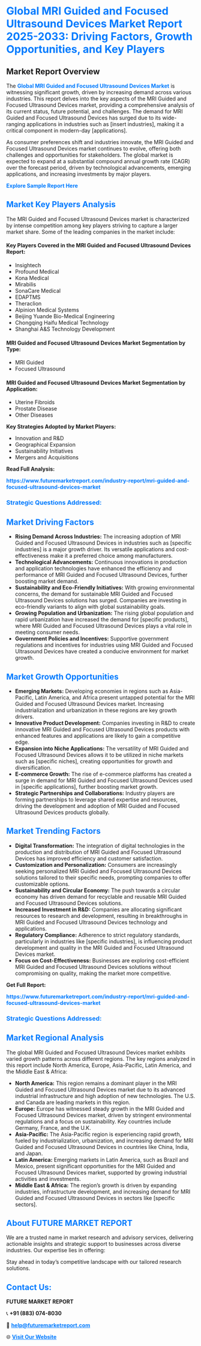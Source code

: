 <h1 style="color: #007BFF;">Global MRI Guided and Focused Ultrasound Devices Market Report 2025-2033: Driving Factors, Growth Opportunities, and Key Players</h1>

<section id="overview">
<h2>Market Report Overview</h2>
<p>The <a href="https://www.futuremarketreport.com/industry-report/mri-guided-and-focused-ultrasound-devices-market" style="color: #007BFF; text-decoration: none;"><strong>Global MRI Guided and Focused Ultrasound Devices Market</strong></a> is witnessing significant growth, driven by increasing demand across various industries. This report delves into the key aspects of the MRI Guided and Focused Ultrasound Devices market, providing a comprehensive analysis of its current status, future potential, and challenges. The demand for MRI Guided and Focused Ultrasound Devices has surged due to its wide-ranging applications in industries such as [insert industries], making it a critical component in modern-day [applications].</p>
<p>As consumer preferences shift and industries innovate, the MRI Guided and Focused Ultrasound Devices market continues to evolve, offering both challenges and opportunities for stakeholders. The global market is expected to expand at a substantial compound annual growth rate (CAGR) over the forecast period, driven by technological advancements, emerging applications, and increasing investments by major players.</p>
</section>

<section id="overview">
<p><a href="https://www.futuremarketreport.com/request-sample/reportId=61882" style="color: #007BFF; text-decoration: none;"><strong>Explore Sample Report Here</strong></a></p>
</section>

<section id="key-players">
<h2 style="color: #007BFF;">Market Key Players Analysis</h2>
<p>The MRI Guided and Focused Ultrasound Devices market is characterized by intense competition among key players striving to capture a larger market share. Some of the leading companies in the market include:</p>
<h4>Key Players Covered in the MRI Guided and Focused Ultrasound Devices Report:</h4>
<ul><li>Insightech</li><li>Profound Medical</li><li>Kona Medical</li><li>Mirabilis</li><li>SonaCare Medical</li><li>EDAPTMS</li><li>Theraclion</li><li>Alpinion Medical Systems</li><li>Beijing Yuande Bio-Medical Engineering</li><li>Chongqing Haifu Medical Technology</li><li>Shanghai A&amp;S Technology Development</li></ul>
<h4>MRI Guided and Focused Ultrasound Devices Market Segmentation by Type:</h4>
<ul><li>MRI Guided</li><li>Focused Ultrasound</li></ul>

<h4>MRI Guided and Focused Ultrasound Devices Market Segmentation by Application:</h4>
<ul><li>Uterine Fibroids</li><li>Prostate Disease</li><li>Other Diseases</li></ul>
<p><strong>Key Strategies Adopted by Market Players:</strong></p>
<ul>
<li>Innovation and R&D</li>
<li>Geographical Expansion</li>
<li>Sustainability Initiatives</li>
<li>Mergers and Acquisitions</li>
</ul>
</section>

<section>
<p><strong>Read Full Analysis: </strong></p><a href="https://www.futuremarketreport.com/industry-report/mri-guided-and-focused-ultrasound-devices-market" style="color: #007BFF; text-decoration: none;"><strong>https://www.futuremarketreport.com/industry-report/mri-guided-and-focused-ultrasound-devices-market</strong></a>
<h3 style="color: #007BFF;">Strategic Questions Addressed:</h3>
</section>

<section id="driving-factors">
<h2 style="color: #007BFF;">Market Driving Factors</h2>
<ul>
<li><strong>Rising Demand Across Industries:</strong> The increasing adoption of MRI Guided and Focused Ultrasound Devices in industries such as [specific industries] is a major growth driver. Its versatile applications and cost-effectiveness make it a preferred choice among manufacturers.</li>
<li><strong>Technological Advancements:</strong> Continuous innovations in production and application technologies have enhanced the efficiency and performance of MRI Guided and Focused Ultrasound Devices, further boosting market demand.</li>
<li><strong>Sustainability and Eco-Friendly Initiatives:</strong> With growing environmental concerns, the demand for sustainable MRI Guided and Focused Ultrasound Devices solutions has surged. Companies are investing in eco-friendly variants to align with global sustainability goals.</li>
<li><strong>Growing Population and Urbanization:</strong> The rising global population and rapid urbanization have increased the demand for [specific products], where MRI Guided and Focused Ultrasound Devices plays a vital role in meeting consumer needs.</li>
<li><strong>Government Policies and Incentives:</strong> Supportive government regulations and incentives for industries using MRI Guided and Focused Ultrasound Devices have created a conducive environment for market growth.</li>
</ul>
</section>

<section id="growth-opportunities">
<h2 style="color: #007BFF;">Market Growth Opportunities</h2>
<ul>
<li><strong>Emerging Markets:</strong> Developing economies in regions such as Asia-Pacific, Latin America, and Africa present untapped potential for the MRI Guided and Focused Ultrasound Devices market. Increasing industrialization and urbanization in these regions are key growth drivers.</li>
<li><strong>Innovative Product Development:</strong> Companies investing in R&D to create innovative MRI Guided and Focused Ultrasound Devices products with enhanced features and applications are likely to gain a competitive edge.</li>
<li><strong>Expansion into Niche Applications:</strong> The versatility of MRI Guided and Focused Ultrasound Devices allows it to be utilized in niche markets such as [specific niches], creating opportunities for growth and diversification.</li>
<li><strong>E-commerce Growth:</strong> The rise of e-commerce platforms has created a surge in demand for MRI Guided and Focused Ultrasound Devices used in [specific applications], further boosting market growth.</li>
<li><strong>Strategic Partnerships and Collaborations:</strong> Industry players are forming partnerships to leverage shared expertise and resources, driving the development and adoption of MRI Guided and Focused Ultrasound Devices products globally.</li>
</ul>
</section>

<section id="trending-factors">
<h2 style="color: #007BFF;">Market Trending Factors</h2>
<ul>
<li><strong>Digital Transformation:</strong> The integration of digital technologies in the production and distribution of MRI Guided and Focused Ultrasound Devices has improved efficiency and customer satisfaction.</li>
<li><strong>Customization and Personalization:</strong> Consumers are increasingly seeking personalized MRI Guided and Focused Ultrasound Devices solutions tailored to their specific needs, prompting companies to offer customizable options.</li>
<li><strong>Sustainability and Circular Economy:</strong> The push towards a circular economy has driven demand for recyclable and reusable MRI Guided and Focused Ultrasound Devices solutions.</li>
<li><strong>Increased Investment in R&D:</strong> Companies are allocating significant resources to research and development, resulting in breakthroughs in MRI Guided and Focused Ultrasound Devices technology and applications.</li>
<li><strong>Regulatory Compliance:</strong> Adherence to strict regulatory standards, particularly in industries like [specific industries], is influencing product development and quality in the MRI Guided and Focused Ultrasound Devices market.</li>
<li><strong>Focus on Cost-Effectiveness:</strong> Businesses are exploring cost-efficient MRI Guided and Focused Ultrasound Devices solutions without compromising on quality, making the market more competitive.</li>
</ul>
</section>

<section>
<p><strong>Get Full Report: </strong></p><a href="https://www.futuremarketreport.com/industry-report/mri-guided-and-focused-ultrasound-devices-market" style="color: #007BFF; text-decoration: none;"><strong>https://www.futuremarketreport.com/industry-report/mri-guided-and-focused-ultrasound-devices-market</strong></a>
<h3 style="color: #007BFF;">Strategic Questions Addressed:</h3>
</section>


<section id="regional-analysis">
<h2 style="color: #007BFF;">Market Regional Analysis</h2>
<p>The global MRI Guided and Focused Ultrasound Devices market exhibits varied growth patterns across different regions. The key regions analyzed in this report include North America, Europe, Asia-Pacific, Latin America, and the Middle East & Africa:</p>
<ul>
<li><strong>North America:</strong> This region remains a dominant player in the MRI Guided and Focused Ultrasound Devices market due to its advanced industrial infrastructure and high adoption of new technologies. The U.S. and Canada are leading markets in this region.</li>
<li><strong>Europe:</strong> Europe has witnessed steady growth in the MRI Guided and Focused Ultrasound Devices market, driven by stringent environmental regulations and a focus on sustainability. Key countries include Germany, France, and the U.K.</li>
<li><strong>Asia-Pacific:</strong> The Asia-Pacific region is experiencing rapid growth, fueled by industrialization, urbanization, and increasing demand for MRI Guided and Focused Ultrasound Devices in countries like China, India, and Japan.</li>
<li><strong>Latin America:</strong> Emerging markets in Latin America, such as Brazil and Mexico, present significant opportunities for the MRI Guided and Focused Ultrasound Devices market, supported by growing industrial activities and investments.</li>
<li><strong>Middle East & Africa:</strong> The region’s growth is driven by expanding industries, infrastructure development, and increasing demand for MRI Guided and Focused Ultrasound Devices in sectors like [specific sectors].</li>
</ul>
</section>

<footer>
<h2 style="color: #007BFF;">About FUTURE MARKET REPORT</h2>
<p>We are a trusted name in market research and advisory services, delivering actionable insights and strategic support to businesses across diverse industries. Our expertise lies in offering:</p>

<p>Stay ahead in today’s competitive landscape with our tailored research solutions.</p>

<h2 style="color: #007BFF;">Contact Us:</h2>
<p><strong>FUTURE MARKET REPORT</strong></p>
<p>📞 <strong>+91 (883) 074-8030</strong></p>
<p>📧 <strong><a href="mailto:help@futuremarketreport.com" style="color: #007BFF;">help@futuremarketreport.com</a></strong></p>
<p>🌐 <strong><a href="https://www.futuremarketreport.com/" style="color: #007BFF;">Visit Our Website</a></strong></p>
</footer>